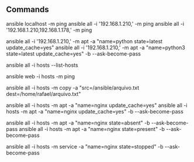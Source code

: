 ## Commands

ansible localhost -m ping
ansible all -i '192.168.1.210,' -m ping
ansible all -i '192.168.1.210,192.168.1.178,' -m ping

ansible all -i '192.168.1.210,' -m apt -a "name=python state=latest update_cache=yes"
ansible all -i '192.168.1.210,' -m apt -a "name=python3 state=latest update_cache=yes" -b --ask-become-pass

ansible all -i hosts --list-hosts

ansible web -i hosts -m ping

ansible all -i hosts -m copy -a "src=/ansible/arquivo.txt dest=/home/rafael/arquivo.txt"

ansible all -i hosts -m apt -a "name=nginx update_cache=yes"
ansible all -i hosts -m apt -a "name=nginx update_cache=yes" -b --ask-become-pass

ansible all -i hosts -m apt -a "name=nginx state=absent" -b --ask-become-pass
ansible all -i hosts -m apt -a "name=nginx state=present" -b --ask-become-pass

ansible all -i hosts -m service -a "name=nginx state=stopped" -b --ask-become-pass